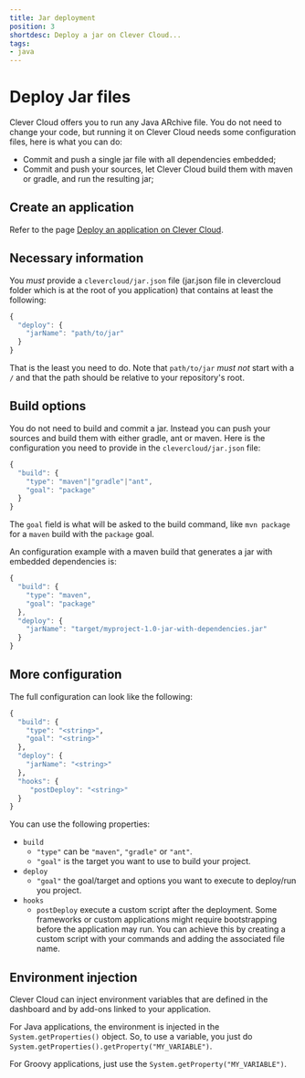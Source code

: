```yaml
---
title: Jar deployment
position: 3
shortdesc: Deploy a jar on Clever Cloud...
tags:
- java
---
```


# Deploy Jar files

Clever Cloud offers you to run any Java ARchive file. You do not
need to change your code, but running it on Clever Cloud needs some
configuration files, here is what you can do:

  * Commit and push a single jar file with all dependencies embedded;
  * Commit and push your sources, let Clever Cloud build them with maven
		or gradle, and run the resulting jar;

## Create an application

Refer to the page [Deploy an application on Clever Cloud](/clever-cloud-overview/add-application/).

## Necessary information

You *must* provide a `clevercloud/jar.json` file (jar.json file in
clevercloud folder which is at the root of you application) that
contains at least the following:

```javascript
{
  "deploy": {
    "jarName": "path/to/jar"
  }
}
```

That is the least you need to do. Note that `path/to/jar` *must not*
start with a `/` and that the path should be relative to your
repository's root.

## Build options

You do not need to build and commit a jar. Instead you can push your
sources and build them with either gradle, ant or maven. Here is the
configuration you need to provide in the `clevercloud/jar.json` file:

```javascript
{
  "build": {
    "type": "maven"|"gradle"|"ant",
    "goal": "package"
  }
}
```

The `goal` field is what will be asked to the build command, like `mvn
package` for a `maven` build with the `package` goal.

An configuration example with a maven build that generates a jar with
embedded dependencies is:

```javascript
{
  "build": {
    "type": "maven",
    "goal": "package"
  },
  "deploy": {
    "jarName": "target/myproject-1.0-jar-with-dependencies.jar"
  }
}
```
## More configuration

The full configuration can look like the following:

```haskell
{
  "build": {
    "type": "<string>",
    "goal": "<string>"
  },
  "deploy": {
    "jarName": "<string>"
  },
  "hooks": {
     "postDeploy": "<string>"
  }
}
```
You can use the following properties:

* ``build``
    * ``"type"`` can be ``"maven"``, ``"gradle"`` or ``"ant"``.
    * ``"goal"`` is the target you want to use to build your project.
* ``deploy``
    * ``"goal"`` the goal/target and options you want to execute to deploy/run you project.
* ``hooks``
    * ``postDeploy`` execute a custom script after the deployment. Some frameworks or custom applications might require bootstrapping before the application may run.
You can achieve this by creating a custom script with your commands and adding the associated file name.

## Environment injection

Clever Cloud can inject environment variables that are defined in the
dashboard and by add-ons linked to your application.

For Java applications, the environment is injected in the
`System.getProperties()` object. So, to use a variable, you just do
`System.getProperties().getProperty("MY_VARIABLE")`.

For Groovy applications, just use the `System.getProperty("MY_VARIABLE")`.
